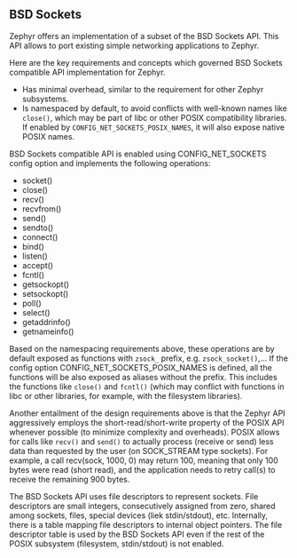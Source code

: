 ## BSD Sockets

Zephyr offers an implementation of a subset of the BSD Sockets API. This API allows to port existing simple networking applications to Zephyr.

Here are the key requirements and concepts which governed BSD Sockets compatible API implementation for Zephyr.

- Has minimal overhead, similar to the requirement for other Zephyr subsystems.
- Is namespaced by default, to avoid conflicts with well-known names like `close()`, which may be part of libc or other POSIX compatibility libraries. If enabled by `CONFIG_NET_SOCKETS_POSIX_NAMES`, it will also expose native POSIX names. 

BSD Sockets compatible API is enabled using CONFIG_NET_SOCKETS config option and implements the following operations:
- socket()
- close()
- recv()
- recvfrom()
- send()
- sendto()
- connect()
- bind()
- listen()
- accept()
- fcntl()
- getsockopt()
- setsockopt()
- poll()
- select()
- getaddrinfo()
- getnameinfo()

Based on the namespacing requirements above, these operations are by default exposed as functions with `zsock_` prefix, e.g. `zsock_socket()`,... If the config option CONFIG_NET_SOCKETS_POSIX_NAMES is defined, all the functions will be also exposed as aliases without the prefix. This includes the functions like `close()` and `fcntl()` (which may conflict with functions in libc or other libraries, for example, with the filesystem libraries).

Another entailment of the design requirements above is that the Zephyr API aggressively employs the short-read/short-write property of the POSIX API whenever possible (to minimize complexity and overheads). POSIX allows for calls like `recv()` and `send()` to actually process (receive or send) less data than requested by the user (on SOCK_STREAM type sockets). For example, a call recv(sock, 1000, 0) may return 100, meaning that only 100 bytes were read (short read), and the application needs to retry call(s) to receive the remaining 900 bytes.

The BSD Sockets API uses file descriptors to represent sockets. File descriptors are small integers, consecutively assigned from zero, shared among sockets, files, special devices (liek stdin/stdout), etc. Internally, there is a table mapping file descriptors to internal object pointers. The file descriptor table is used by the BSD Sockets API even if the rest of the POSIX subsystem (filesystem, stdin/stdout) is not enabled. 

